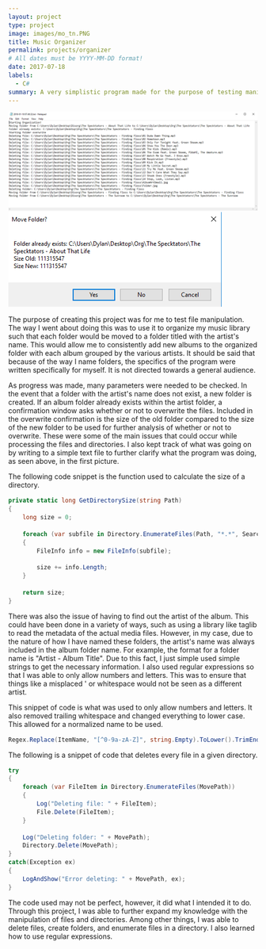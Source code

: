 ```yaml
---
layout: project
type: project
image: images/mo_tn.PNG
title: Music Organizer
permalink: projects/organizer
# All dates must be YYYY-MM-DD format!
date: 2017-07-18
labels:
  - C#
summary: A very simplistic program made for the purpose of testing manipulation of files and directories.
---
```


<!--<div class="ui small rounded images">
  <img class="ui image" src="../images/mo_log.PNG">
  <img class="ui image" src="../images/mo_confirm.PNG">
</div>-->

<img class="ui image" src="../images/mo_log.PNG">
<img class="ui image" src="../images/mo_confirm.PNG">

The purpose of creating this project was for me to test file manipulation. The way I went about doing this was to use it to organize my music library such that each folder would be moved to a folder titled with the artist's name. This would allow me to consistently add new albums to the organized folder with each album grouped by the various artists. It should be said that because of the way I name folders, the specifics of the program were written specifically for myself. It is not directed towards a general audience.

As progress was made, many parameters were needed to be checked. In the event that a folder with the artist's name does not exist, a new folder is created. If an album folder already exists within the artist folder, a confirmation window asks whether or not to overwrite the files. Included in the overwrite confirmation is the size of the old folder compared to the size of the new folder to be used for further analysis of whether or not to overwrite. These were some of the main issues that could occur while processing the files and directories. I also kept track of what was going on by writing to a simple text file to further clarify what the program was doing, as seen above, in the first picture.

The following code snippet is the function used to calculate the size of a directory.

```C#
private static long GetDirectorySize(string Path)
{
    long size = 0;

    foreach (var subfile in Directory.EnumerateFiles(Path, "*.*", SearchOption.AllDirectories))
    {
        FileInfo info = new FileInfo(subfile);

        size += info.Length;
    }

    return size;
}
```

There was also the issue of having to find out the artist of the album. This could have been done in a variety of ways, such as using a library like taglib to read the metadata of the actual media files. However, in my case, due to the nature of how I have named these folders, the artist's name was always included in the album folder name. For example, the format for a folder name is "Artist - Album Title". Due to this fact, I just simple used simple strings to get the necessary information. I also used regular expressions so that I was able to only allow numbers and letters. This was to ensure that things like a misplaced ' or whitespace would not be seen as a different artist.

This snippet of code is what was used to only allow numbers and letters. It also removed trailing whitespace and changed everything to lower case. This allowed for a normalized name to be used.
```C#
Regex.Replace(ItemName, "[^0-9a-zA-Z]", string.Empty).ToLower().TrimEnd(' ');
```

The following is a snippet of code that deletes every file in a given directory.

```C#
try
{
    foreach (var FileItem in Directory.EnumerateFiles(MovePath))
    {
        Log("Deleting file: " + FileItem);
        File.Delete(FileItem);
    }

    Log("Deleting folder: " + MovePath);
    Directory.Delete(MovePath);
}
catch(Exception ex)
{
    LogAndShow("Error deleting: " + MovePath, ex);
}
```

The code used may not be perfect, however, it did what I intended it to do. Through this project, I was able to further expand my knowledge with the manipulation of files and directories. Among other things, I was able to delete files, create folders, and enumerate files in a directory. I also learned how to use regular expressions.


